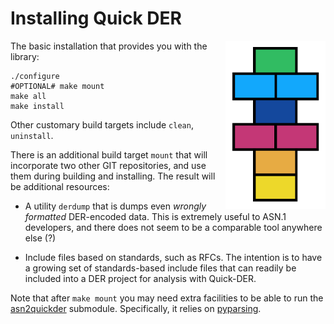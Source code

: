 # Installing Quick DER

<img alt="Quick DER logo" src="quick-der-logo.png" style="float: right;"/>

The basic installation that provides you with the library:

    ./configure
    #OPTIONAL# make mount
    make all
    make install

Other customary build targets include `clean`, `uninstall`.

There is an additional build target `mount` that will incorporate two
other GIT repositories, and use them during building and installing.
The result will be additional resources:

  * A utility `derdump` that is dumps even *wrongly formatted* DER-encoded
    data.  This is extremely useful to ASN.1 developers, and there does not
    seem to be a comparable tool anywhere else (?)

  * Include files based on standards, such as RFCs.  The intention is to have
    a growing set of standards-based include files that can readily be included
    into a DER project for analysis with Quick-DER.

Note that after `make mount` you may need extra facilities to be able to run
the [asn2quickder](https://github.com/vanrein/asn2quickder) submodule.
Specifically, it relies on [pyparsing](https://pypi.python.org/pypi/pyparsing).

